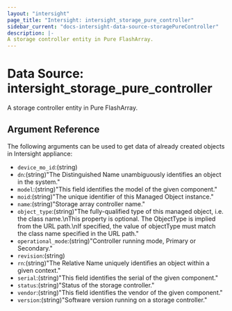 ```yaml
---
layout: "intersight"
page_title: "Intersight: intersight_storage_pure_controller"
sidebar_current: "docs-intersight-data-source-storagePureController"
description: |-
A storage controller entity in Pure FlashArray.
---
```


# Data Source: intersight_storage_pure_controller
A storage controller entity in Pure FlashArray.
## Argument Reference
The following arguments can be used to get data of already created objects in Intersight appliance:
* `device_mo_id`:(string)
* `dn`:(string)"The Distinguished Name unambiguously identifies an object in the system."
* `model`:(string)"This field identifies the model of the given component."
* `moid`:(string)"The unique identifier of this Managed Object instance."
* `name`:(string)"Storage array controller name."
* `object_type`:(string)"The fully-qualified type of this managed object, i.e. the class name.\nThis property is optional. The ObjectType is implied from the URL path.\nIf specified, the value of objectType must match the class name specified in the URL path."
* `operational_mode`:(string)"Controller running mode, Primary or Secondary."
* `revision`:(string)
* `rn`:(string)"The Relative Name uniquely identifies an object within a given context."
* `serial`:(string)"This field identifies the serial of the given component."
* `status`:(string)"Status of the storage controller."
* `vendor`:(string)"This field identifies the vendor of the given component."
* `version`:(string)"Software version running on a storage controller."
